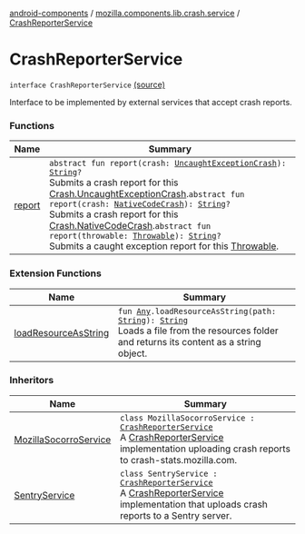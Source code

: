 [android-components](../../index.md) / [mozilla.components.lib.crash.service](../index.md) / [CrashReporterService](./index.md)

# CrashReporterService

`interface CrashReporterService` [(source)](https://github.com/mozilla-mobile/android-components/blob/master/components/lib/crash/src/main/java/mozilla/components/lib/crash/service/CrashReporterService.kt#L14)

Interface to be implemented by external services that accept crash reports.

### Functions

| Name | Summary |
|---|---|
| [report](report.md) | `abstract fun report(crash: `[`UncaughtExceptionCrash`](../../mozilla.components.lib.crash/-crash/-uncaught-exception-crash/index.md)`): `[`String`](https://kotlinlang.org/api/latest/jvm/stdlib/kotlin/-string/index.html)`?`<br>Submits a crash report for this [Crash.UncaughtExceptionCrash](../../mozilla.components.lib.crash/-crash/-uncaught-exception-crash/index.md).`abstract fun report(crash: `[`NativeCodeCrash`](../../mozilla.components.lib.crash/-crash/-native-code-crash/index.md)`): `[`String`](https://kotlinlang.org/api/latest/jvm/stdlib/kotlin/-string/index.html)`?`<br>Submits a crash report for this [Crash.NativeCodeCrash](../../mozilla.components.lib.crash/-crash/-native-code-crash/index.md).`abstract fun report(throwable: `[`Throwable`](https://kotlinlang.org/api/latest/jvm/stdlib/kotlin/-throwable/index.html)`): `[`String`](https://kotlinlang.org/api/latest/jvm/stdlib/kotlin/-string/index.html)`?`<br>Submits a caught exception report for this [Throwable](https://kotlinlang.org/api/latest/jvm/stdlib/kotlin/-throwable/index.html). |

### Extension Functions

| Name | Summary |
|---|---|
| [loadResourceAsString](../../mozilla.components.support.test.file/kotlin.-any/load-resource-as-string.md) | `fun `[`Any`](https://kotlinlang.org/api/latest/jvm/stdlib/kotlin/-any/index.html)`.loadResourceAsString(path: `[`String`](https://kotlinlang.org/api/latest/jvm/stdlib/kotlin/-string/index.html)`): `[`String`](https://kotlinlang.org/api/latest/jvm/stdlib/kotlin/-string/index.html)<br>Loads a file from the resources folder and returns its content as a string object. |

### Inheritors

| Name | Summary |
|---|---|
| [MozillaSocorroService](../-mozilla-socorro-service/index.md) | `class MozillaSocorroService : `[`CrashReporterService`](./index.md)<br>A [CrashReporterService](./index.md) implementation uploading crash reports to crash-stats.mozilla.com. |
| [SentryService](../-sentry-service/index.md) | `class SentryService : `[`CrashReporterService`](./index.md)<br>A [CrashReporterService](./index.md) implementation that uploads crash reports to a Sentry server. |
